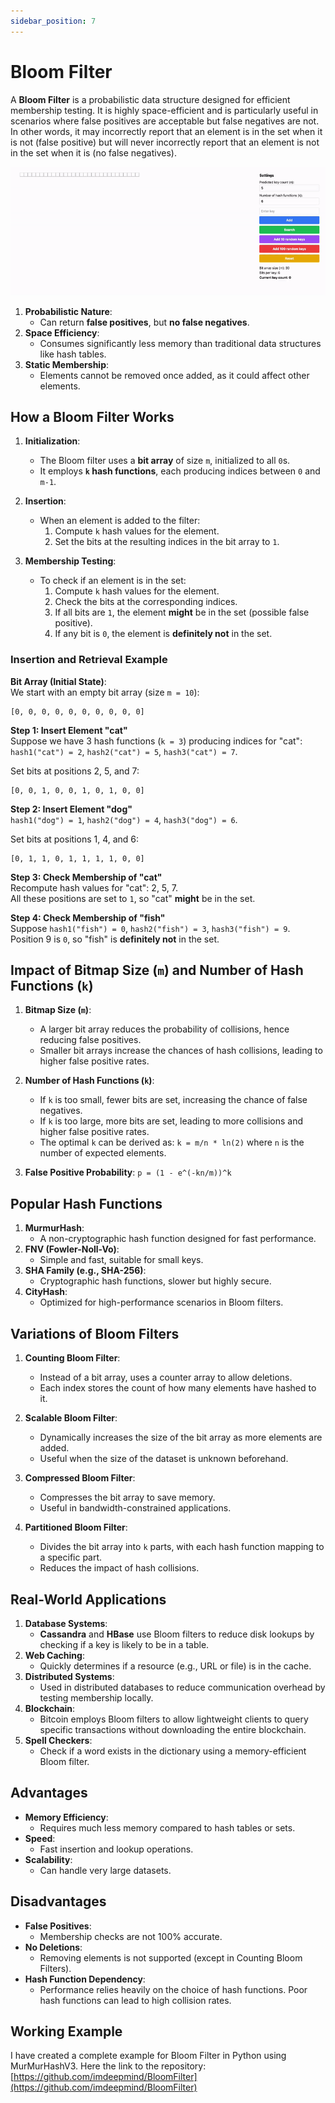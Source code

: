 ```yaml
---
sidebar_position: 7
---
```


# Bloom Filter

A **Bloom Filter** is a probabilistic data structure designed for efficient membership testing. It is highly space-efficient and is particularly useful in scenarios where false positives are acceptable but false negatives are not. In other words, it may incorrectly report that an element is in the set when it is not (false positive) but will never incorrectly report that an element is not in the set when it is (no false negatives).

<div style={{textAlign: 'center'}}>
   <img src="/img/bloom-filter.gif" alt="Bloom Filter" style={{width: '100%'}} />
</div>

1. **Probabilistic Nature**:
   - Can return **false positives**, but **no false negatives**.
2. **Space Efficiency**:
   - Consumes significantly less memory than traditional data structures like hash tables.
3. **Static Membership**:
   - Elements cannot be removed once added, as it could affect other elements.

## How a Bloom Filter Works

1. **Initialization**:

   - The Bloom filter uses a **bit array** of size `m`, initialized to all `0`s.
   - It employs **`k` hash functions**, each producing indices between `0` and `m-1`.

2. **Insertion**:

   - When an element is added to the filter:
     1. Compute `k` hash values for the element.
     2. Set the bits at the resulting indices in the bit array to `1`.

3. **Membership Testing**:
   - To check if an element is in the set:
     1. Compute `k` hash values for the element.
     2. Check the bits at the corresponding indices.
     3. If all bits are `1`, the element **might** be in the set (possible false positive).
     4. If any bit is `0`, the element is **definitely not** in the set.

### Insertion and Retrieval Example

**Bit Array (Initial State)**:  
We start with an empty bit array (size `m = 10`):

```
[0, 0, 0, 0, 0, 0, 0, 0, 0, 0]
```

**Step 1: Insert Element "cat"**  
Suppose we have 3 hash functions (`k = 3`) producing indices for "cat":  
`hash1("cat") = 2`, `hash2("cat") = 5`, `hash3("cat") = 7`.

Set bits at positions 2, 5, and 7:

```
[0, 0, 1, 0, 0, 1, 0, 1, 0, 0]
```

**Step 2: Insert Element "dog"**  
`hash1("dog") = 1`, `hash2("dog") = 4`, `hash3("dog") = 6`.

Set bits at positions 1, 4, and 6:

```
[0, 1, 1, 0, 1, 1, 1, 1, 0, 0]
```

**Step 3: Check Membership of "cat"**  
Recompute hash values for "cat": 2, 5, 7.  
All these positions are set to `1`, so "cat" **might** be in the set.

**Step 4: Check Membership of "fish"**  
Suppose `hash1("fish") = 0`, `hash2("fish") = 3`, `hash3("fish") = 9`.  
Position 9 is `0`, so "fish" is **definitely not** in the set.

## Impact of Bitmap Size (`m`) and Number of Hash Functions (`k`)

1. **Bitmap Size (`m`)**:

   - A larger bit array reduces the probability of collisions, hence reducing false positives.
   - Smaller bit arrays increase the chances of hash collisions, leading to higher false positive rates.

2. **Number of Hash Functions (`k`)**:

   - If `k` is too small, fewer bits are set, increasing the chance of false negatives.
   - If `k` is too large, more bits are set, leading to more collisions and higher false positive rates.
   - The optimal `k` can be derived as: `k = m/n * ln(2)` where `n` is the number of expected elements.

3. **False Positive Probability**:
   `p = (1 - e^(-kn/m))^k`

## Popular Hash Functions

1. **MurmurHash**:
   - A non-cryptographic hash function designed for fast performance.
2. **FNV (Fowler-Noll-Vo)**:
   - Simple and fast, suitable for small keys.
3. **SHA Family (e.g., SHA-256)**:
   - Cryptographic hash functions, slower but highly secure.
4. **CityHash**:
   - Optimized for high-performance scenarios in Bloom filters.

## Variations of Bloom Filters

1. **Counting Bloom Filter**:

   - Instead of a bit array, uses a counter array to allow deletions.
   - Each index stores the count of how many elements have hashed to it.

2. **Scalable Bloom Filter**:

   - Dynamically increases the size of the bit array as more elements are added.
   - Useful when the size of the dataset is unknown beforehand.

3. **Compressed Bloom Filter**:

   - Compresses the bit array to save memory.
   - Useful in bandwidth-constrained applications.

4. **Partitioned Bloom Filter**:
   - Divides the bit array into `k` parts, with each hash function mapping to a specific part.
   - Reduces the impact of hash collisions.

## Real-World Applications

1. **Database Systems**:
   - **Cassandra** and **HBase** use Bloom filters to reduce disk lookups by checking if a key is likely to be in a table.
2. **Web Caching**:
   - Quickly determines if a resource (e.g., URL or file) is in the cache.
3. **Distributed Systems**:
   - Used in distributed databases to reduce communication overhead by testing membership locally.
4. **Blockchain**:
   - Bitcoin employs Bloom filters to allow lightweight clients to query specific transactions without downloading the entire blockchain.
5. **Spell Checkers**:
   - Check if a word exists in the dictionary using a memory-efficient Bloom filter.

## Advantages

- **Memory Efficiency**:
  - Requires much less memory compared to hash tables or sets.
- **Speed**:
  - Fast insertion and lookup operations.
- **Scalability**:
  - Can handle very large datasets.

## Disadvantages

- **False Positives**:
  - Membership checks are not 100% accurate.
- **No Deletions**:
  - Removing elements is not supported (except in Counting Bloom Filters).
- **Hash Function Dependency**:
  - Performance relies heavily on the choice of hash functions. Poor hash functions can lead to high collision rates.

## Working Example

I have created a complete example for Bloom Filter in Python using MurMurHashV3. Here the link to the repository: [https://github.com/imdeepmind/BloomFilter](https://github.com/imdeepmind/BloomFilter)
